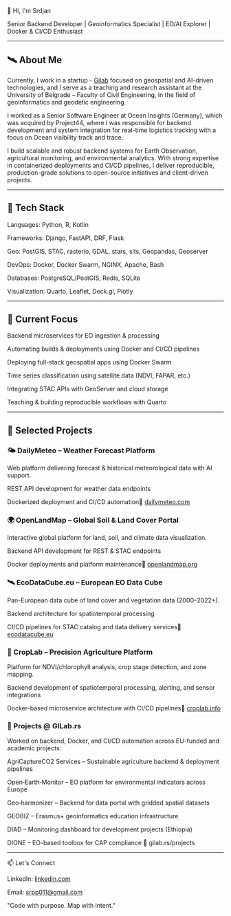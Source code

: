 👋 Hi, I'm Srdjan

Senior Backend Developer | Geoinformatics Specialist | EO/AI Explorer | Docker & CI/CD Enthusiast


***
## 🛰️ About Me

Currently, I work in a startup - [Gilab](https://gilab.rs) focused on geospatial and AI-driven technologies, and I serve as a teaching and research assistant at the University of Belgrade – Faculty of Civil Engineering, in the field of geoinformatics and geodetic engineering.

I worked as a Senior Software Engineer at Ocean Insights (Germany), which was acquired by Project44, where I was responsible for backend development and system integration for real-time logistics tracking with a focus on Ocean visibility track and trace. 

I build scalable and robust backend systems for Earth Observation, agricultural monitoring, and environmental analytics. With strong expertise in containerized deployments and CI/CD pipelines, I deliver reproducible, production-grade solutions to open-source initiatives and client-driven projects.

***

## 🔧 Tech Stack

Languages: Python, R, Kotlin

Frameworks: Django, FastAPI, DRF, Flask

Geo: PostGIS, STAC, rasterio, GDAL, stars, sits, Geopandas, Geoserver

DevOps: Docker, Docker Swarm, NGINX, Apache, Bash

Databases: PostgreSQL/PostGIS, Redis, SQLite

Visualization: Quarto, Leaflet, Deck.gl, Plotly
***

## 🚀 Current Focus

Backend microservices for EO ingestion & processing

Automating builds & deployments using Docker and CI/CD pipelines

Deploying full-stack geospatial apps using Docker Swarm

Time series classification using satellite data (NDVI, FAPAR, etc.)

Integrating STAC APIs with GeoServer and cloud storage

Teaching & building reproducible workflows with Quarto
***

## 📂 Selected Projects


### 🌤️ DailyMeteo – Weather Forecast Platform

Web platform delivering forecast & historical meteorological data with AI support.

REST API development for weather data endpoints

Dockerized deployment and CI/CD automation🔗 [dailymeteo.com](https://www.dailymeteo.com/)


### 🌍 OpenLandMap – Global Soil & Land Cover Portal

Interactive global platform for land, soil, and climate data visualization.

Backend API development for REST & STAC endpoints

Docker deployments and platform maintenance🔗 [openlandmap.org](https://openlandmap.org)


### 🛰️ EcoDataCube.eu – European EO Data Cube

Pan-European data cube of land cover and vegetation data (2000–2022+).

Backend architecture for spatiotemporal processing

CI/CD pipelines for STAC catalog and data delivery services🔗 [ecodatacube.eu](https://ecodatacube.eu)


### 🌿 CropLab – Precision Agriculture Platform

Platform for NDVI/chlorophyll analysis, crop stage detection, and zone mapping.

Backend development of spatiotemporal processing, alerting, and sensor integrations

Docker-based microservice architecture with CI/CD pipelines🔗 [croplab.info](https://croplab.info) 


### 🌾 Projects @ GILab.rs

Worked on backend, Docker, and CI/CD automation across EU-funded and academic projects:

AgriCaptureCO2 Services – Sustainable agriculture backend & deployment pipelines

Open‑Earth‑Monitor – EO platform for environmental indicators across Europe

Geo‑harmonizer – Backend for data portal with gridded spatial datasets

GEOBIZ – Erasmus+ geoinformatics education infrastructure

DIAD – Monitoring dashboard for development projects (Ethiopia)

DIONE – EO-based toolbox for CAP compliance
🔗 gilab.rs/projects

*** 

📫 Let's Connect

LinkedIn: [linkedin.com](https://www.linkedin.com/in/srpp011/)

Email: srpp011@gmail.com

"Code with purpose. Map with intent."

